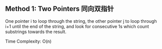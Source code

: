 ## Method 1: Two Pointers 同向双指针
One pointer i to loop through the string, the other pointer j to loop through i+1 until the end of the string, and look for consecutive 1s which count substrings towards the result.

Time Complexity:
O(n)
